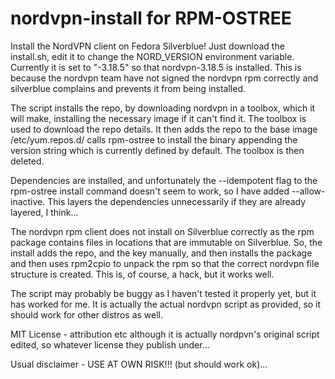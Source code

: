 # nordvpn-install for RPM-OSTREE

Install the NordVPN client on Fedora Silverblue!    Just download the install.sh, edit it to change the NORD_VERSION environment variable.  Currently it is set to "-3.18.5" so that nordvpn-3.18.5 is installed.  This is because the nordvpn team have not signed the nordvpn rpm correctly and silverblue complains and prevents it from being installed.

The script installs the repo, by downloading nordvpn in a toolbox, which it will make, installing the necessary image if it can't find it.  The toolbox is used to download the repo details.  It then adds the repo to the base image /etc/yum.repos.d/ calls rpm-ostree to install the binary appending the version string which is currently defined by default.  The toolbox is then deleted.

Dependencies are installed, and unfortunately the --idempotent flag to the rpm-ostree install command doesn't seem to work, so I have added --allow-inactive.  This layers the dependencies unnecessarily if they are already layered, I think...
 
The nordvpn rpm client does not install on Silverblue correctly as the rpm package contains files in locations that are immutable on Silverblue.  So, the install adds the repo, and the key manually, and then installs the package and then uses rpm2cpio to unpack the rpm so that the correct nordvpn file structure is created.  This is, of course, a hack, but it works well.

The script may probably be buggy as I haven't tested it properly yet, but it has worked for me.  It is actually the actual nordvpn script as provided, so it should work for other distros as well.

MIT License - attribution etc although it is actually nordpvn's original script edited, so whatever license they publish under...

Usual disclaimer -  USE AT OWN RISK!!!  (but should work ok)...
